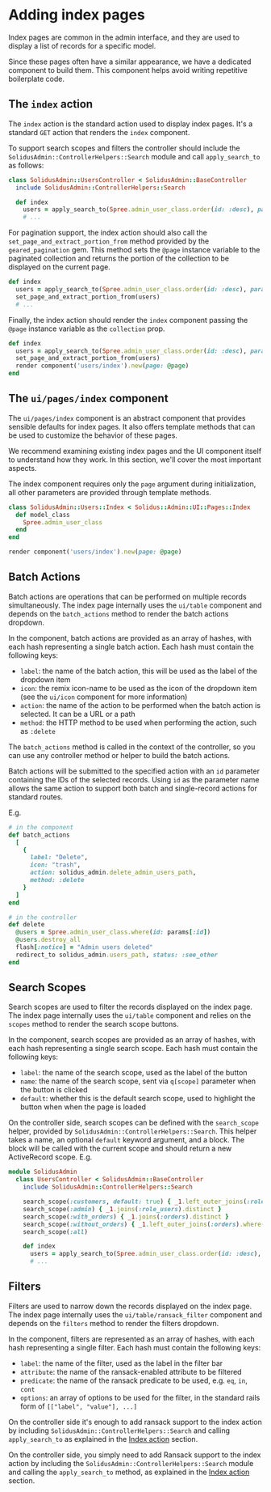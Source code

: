 # Adding index pages

Index pages are common in the admin interface, and they are used to display a list of records for a specific model.

Since these pages often have a similar appearance, we have a dedicated component to build them. This component helps avoid writing repetitive boilerplate code.

## The `index` action

The `index` action is the standard action used to display index pages. It's a standard `GET` action that renders the `index` component.

To support search scopes and filters the controller should include the `SolidusAdmin::ControllerHelpers::Search` module and call
`apply_search_to` as follows:

```ruby
class SolidusAdmin::UsersController < SolidusAdmin::BaseController
  include SolidusAdmin::ControllerHelpers::Search

  def index
    users = apply_search_to(Spree.admin_user_class.order(id: :desc), param: :q)
    # ...
```

For pagination support, the index action should also call the `set_page_and_extract_portion_from` method provided by the `geared_pagination` gem. This method sets the `@page` instance variable to the paginated collection and returns the portion of the collection to be displayed on the current page.

```ruby
def index
  users = apply_search_to(Spree.admin_user_class.order(id: :desc), param: :q)
  set_page_and_extract_portion_from(users)
  # ...
```

Finally, the index action should render the `index` component passing the `@page` instance variable as the `collection` prop.

```ruby
def index
  users = apply_search_to(Spree.admin_user_class.order(id: :desc), param: :q)
  set_page_and_extract_portion_from(users)
  render component('users/index').new(page: @page)
end
```

## The `ui/pages/index` component

The `ui/pages/index` component is an abstract component that provides sensible defaults for index pages. It also offers template methods that can be used to customize the behavior of these pages.

We recommend examining existing index pages and the UI component itself to understand how they work. In this section, we'll cover the most important aspects.

The index component requires only the `page` argument during initialization, all other parameters are provided through template methods.

```ruby
class SolidusAdmin::Users::Index < Solidus::Admin::UI::Pages::Index
  def model_class
    Spree.admin_user_class
  end
end

render component('users/index').new(page: @page)
```

## Batch Actions

Batch actions are operations that can be performed on multiple records simultaneously. The index page internally uses the `ui/table` component and depends on the `batch_actions` method to render the batch actions dropdown.

In the component, batch actions are provided as an array of hashes, with each hash representing a single batch action. Each hash must contain the following keys:

- `label`: the name of the batch action, this will be used as the label of the dropdown item
- `icon`: the remix icon-name to be used as the icon of the dropdown item (see the `ui/icon` component for more information)
- `action`: the name of the action to be performed when the batch action is selected. It can be a URL or a path
- `method`: the HTTP method to be used when performing the action, such as `:delete`

The `batch_actions` method is called in the context of the controller, so you can use any controller method or helper to build the batch actions.

Batch actions will be submitted to the specified action with an `id` parameter containing the IDs of the selected records. Using `id` as the
parameter name allows the same action to support both batch and single-record actions for standard routes.

E.g.

```ruby
# in the component
def batch_actions
  [
    {
      label: "Delete",
      icon: "trash",
      action: solidus_admin.delete_admin_users_path,
      method: :delete
    }
  ]
end
```

```ruby
# in the controller
def delete
  @users = Spree.admin_user_class.where(id: params[:id])
  @users.destroy_all
  flash[:notice] = "Admin users deleted"
  redirect_to solidus_admin.users_path, status: :see_other
end
```

## Search Scopes

Search scopes are used to filter the records displayed on the index page. The index page internally uses the `ui/table` component and relies on the `scopes` method to render the search scope buttons.

In the component, search scopes are provided as an array of hashes, with each hash representing a single search scope. Each hash must contain the following keys:

- `label`: the name of the search scope, used as the label of the button
- `name`: the name of the search scope, sent via `q[scope]` parameter when the button is clicked
- `default`: whether this is the default search scope, used to highlight the button when when the page is loaded

On the controller side, search scopes can be defined with the `search_scope` helper, provided by `SolidusAdmin::ControllerHelpers::Search`. This helper takes a name, an optional `default` keyword argument, and a block. The block will be called with the current scope and should return a new ActiveRecord scope.
E.g.

```ruby
module SolidusAdmin
  class UsersController < SolidusAdmin::BaseController
    include SolidusAdmin::ControllerHelpers::Search

    search_scope(:customers, default: true) { _1.left_outer_joins(:role_users).where(role_users: { id: nil }) }
    search_scope(:admin) { _1.joins(:role_users).distinct }
    search_scope(:with_orders) { _1.joins(:orders).distinct }
    search_scope(:without_orders) { _1.left_outer_joins(:orders).where(orders: { id: nil }) }
    search_scope(:all)

    def index
      users = apply_search_to(Spree.admin_user_class.order(id: :desc), param: :q)
      # ...
```

## Filters

Filters are used to narrow down the records displayed on the index page. The index page internally uses the `ui/table/ransack_filter` component and depends on the `filters` method to render the filters dropdown.

In the component, filters are represented as an array of hashes, with each hash representing a single filter. Each hash must contain the following keys:


- `label`: the name of the filter, used as the label in the filter bar
- `attribute`: the name of the ransack-enabled attribute to be filtered
- `predicate`: the name of the ransack predicate to be used, e.g. `eq`, `in`, `cont`
- `options`: an array of options to be used for the filter, in the standard rails form of `[["label", "value"], ...]`

On the controller side it's enough to add ransack support to the index action by including `SolidusAdmin::ControllerHelpers::Search` and calling
`apply_search_to` as explained in the [Index action](#index-action) section.

On the controller side, you simply need to add Ransack support to the index action by including the `SolidusAdmin::ControllerHelpers::Search` module and calling the `apply_search_to` method, as explained in the [Index action](#index-action) section.
